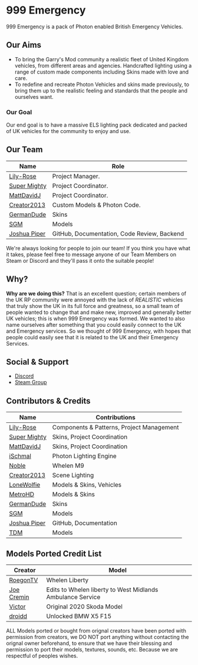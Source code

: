 # 999 Emergency

999 Emergency is a pack of Photon enabled British Emergency Vehicles.

## Our Aims

- To bring the Garry's Mod community a realistic fleet of United Kingdom vehicles, from different areas and agencies. Handcrafted lighting using a range of custom made components including Skins made with love and care.
- To redefine and recreate Photon Vehicles and skins made previously, to bring them up to the realistic feeling and standards that the people and ourselves want.

### Our Goal

Our end goal is to have a massive ELS lighting pack dedicated and packed of UK vehicles for the community to enjoy and use.

## Our Team

| Name | Role |
| --- | --- |
| [Lily-Rose](https://steamcommunity.com/id/OfficialPhotonThot) | Project Manager. |
| [Super Mighty](https://github.com/SuperMighty1) | Project Coordinator. |
| [MattDavidJ](https://steamcommunity.com/profiles/76561198230436120) | Project Coordinator. |
| [Creator2013](https://steamcommunity.com/id/creator_2013) | Custom Models & Photon Code. |
| [GermanDude](https://steamcommunity.com/id/theonlygermandude) | Skins |
| [SGM](https://github.com/SentryGunMan) | Models |
| [Joshua Piper](https://github.com/JoshPiper) | GitHub, Documentation, Code Review, Backend |

We're always looking for people to join our team! If you think you have what it takes, please feel free to message anyone of our Team Members on Steam or Discord and they'll pass it onto the suitable people!

## Why?

**Why are we doing this?**
That is an excellent question; certain members of the UK RP community were annoyed with the lack of *REALISTIC* vehicles that truly show the UK in its full force and greatness, so a small team of people wanted to change that and make new, improved and generally better UK vehicles; this is when 999 Emergency was formed.
We wanted to also name ourselves after something that you could easily connect to the UK and Emergency services. So we thought of 999 Emergency, with hopes that people could easily see that it is related to the UK and their Emergency Services.

## Social & Support

- [Discord](https://discord.gg/4cBZ6bN)
- [Steam Group](https://steamcommunity.com/groups/999Emergency)

## Contributors & Credits
| Name | Contributions |
| --- | --- |
| [Lily-Rose](https://steamcommunity.com/id/OfficialPhotonThot) | Components & Patterns, Project Management |
| [Super Mighty](https://github.com/SuperMighty1) | Skins, Project Coordination |
| [MattDavidJ](https://steamcommunity.com/profiles/76561198230436120) | Skins, Project Coordination |
| [iSchmal](https://github.com/ischmal) | Photon Lighting Engine |
| [Noble](https://github.com/Noble-N9) | Whelen M9 |
| [Creator2013](https://steamcommunity.com/id/creator_2013) | Scene Lighting |
| [LoneWolfie](https://steamcommunity.com/id/LoneBalto) | Models & Skins, Vehicles |
| [MetroHD](https://steamcommunity.com/id/MetroHD) | Models & Skins |
| [GermanDude](https://steamcommunity.com/id/theonlygermandude) | Skins |
| [SGM](https://github.com/SentryGunMan) | Models |
| [Joshua Piper](https://github.com/JoshPiper) | GitHub, Documentation |
| [TDM](https://steamcommunity.com/id/TheDanishMaster) | Models |


## Models Ported Credit List
| Creator | Model |
| --- | --- |
| [RoegonTV](https://www.lcpdfr.com/downloads/dev-resources/lightbars/17206-whelen-liberty/) | Whelen Liberty |
| [Joe Cremin]() | Edits to Whelen liberty to West Midlands Ambulance Service | NO | 
| [Victor](https://www.gta5-mods.com/vehicles/skoda-octavia-combi-replace-unlocked) | Original 2020 Skoda Model |
| [droidd](https://shoppy.gg/@droidd/groups/POe9jrI) | Unlocked BMW X5 F15  |

ALL Models ported or bought from orignal creators have been ported with permission from creators, we DO NOT port anything without contacting the orignal owner beforehand, to ensure that we have their blessing and permission to port their models, textures, sounds, etc. Because we are respectful of peoples wishes.
